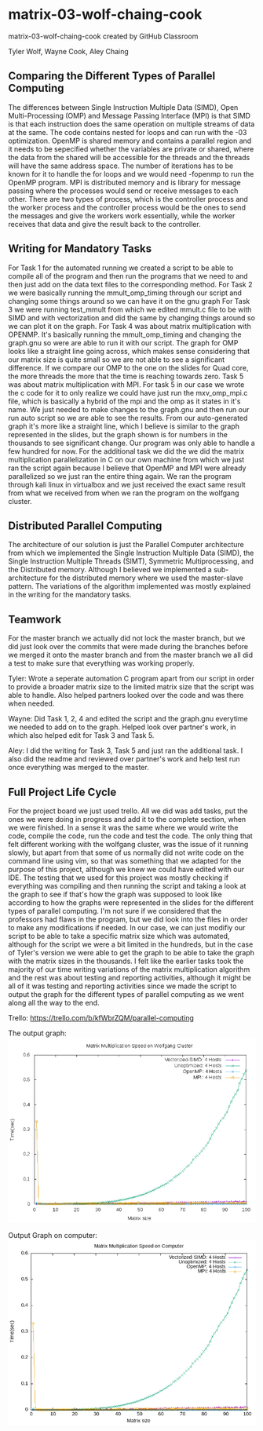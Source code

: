 # matrix-03-wolf-chaing-cook
matrix-03-wolf-chaing-cook created by GitHub Classroom

Tyler Wolf, Wayne Cook, Aley Chaing

Comparing the Different Types of Parallel Computing
---
The differences between Single Instruction Multiple Data (SIMD), Open Multi-Processing (OMP) and Message Passing Interface (MPI) is 
that SIMD is that each instruction does the same operation on multiple streams of data at the same. The code contains nested for 
loops and can run with the -03 optimization. OpenMP is shared memory and contains a parallel region and it needs to be sepecified 
whether the variables are private or shared, where the data from the shared will be accessible for the threads and the threads will 
have the same address space. The number of iterations has to be known for it to handle the for loops and we would need -fopenmp to 
run the OpenMP program. MPI is distributed memory and is library for message passing where the processes would send or receive 
messages to each other. There are two types of process, which is the controller process and the worker process and the controller 
process would be the ones to send the messages and give the workers work essentially, while the worker receives that data and give 
the result back to the controller.

Writing for Mandatory Tasks
---
For Task 1 for the automated running we created a script to be able to compile all of the program and then run the programs that we need to and then just add on the data text files to the corresponding method.
For Task 2 we were basically running the mmult_omp_timing through our script and changing some things around so we can have it on the gnu graph
For Task 3  we were running test_mmult from which we edited mmult.c file to be with SIMD and with vectorization and did the same by changing things around so we can plot it on the graph.
For Task 4 was about matrix multiplication with OPENMP. It's basically running the mmult_omp_timing and changing the graph.gnu so were are able to run it with our script. The graph for OMP looks like a straight line going across, which makes sense considering that our matrix size is quite small so we are not able to see a significant difference. If we compare our OMP to the one on the slides for Quad core, the more threads the more that the time is reaching towards zero.
Task 5 was about matrix multiplication with MPI. For task 5 in our case we wrote the c code for it to only realize we could have just run the mxv_omp_mpi.c file, which is basically a hybrid of the mpi and the omp as it states in it's name. We just needed to make changes to the graph.gnu and then run our run auto script so we are able to see the results. From our auto-generated graph it's more like a straight line, which I believe is similar to the graph represented in the slides, but the graph shown is for numbers in the thousands to see significant change. Our program was only able to handle a few hundred for now.
For the additional task we did the we did the matrix multiplication parallelization in C on our own machine from which we just ran the script again because I believe that OpenMP and MPI were already parallelized so we just ran the entire thing again. We ran the program through kali linux in virtualbox and we just received the exact same result from what we received from when we ran the program on the wolfgang cluster.

Distributed Parallel Computing
---
The architecture of our solution is just the Parallel Computer architecture from which we implemented the Single Instruction Multiple Data (SIMD), the Single Instruction Multiple Threads (SIMT), Symmetric Multiprocessing, and the Distributed memory. Although I believed we implemented a sub-architecture for the distributed memory where we used the master-slave pattern.
The variations of the algorithm implemented was mostly explained in the writing for the mandatory tasks.

Teamwork
---
For the master branch we actually did not lock the master branch, but we did just look over the commits that were made during the branches before we merged it onto the master branch and from the master branch we all did a test to make sure that everything was working properly.

Tyler:
Wrote a seperate automation C program apart from our script in order to provide a broader matrix size to the limited matrix size that the script was able to handle. Also helped partners looked over the code and was there when needed.

Wayne:
Did Task 1, 2, 4 and edited the script and the graph.gnu everytime we needed to add on to the graph. Helped look over partner's work, in which also helped edit for Task 3 and Task 5.

Aley: 
I did the writing for Task 3, Task 5 and just ran the additional task. I also did the readme and reviewed over partner's work and help test run once everything was merged to the master.

Full Project Life Cycle
---
For the project board we just used trello. All we did was add tasks, put the ones we were doing in progress and add it to the complete section, when we were finished. 
In a sense it was the same where we would write the code, compile the code, run the code and test the code. The only thing that felt different working with the wolfgang cluster, was the issue of it running slowly, but apart from that some of us  normally did not write code on the command line using vim, so that was something that we adapted for the purpose of this project, although we knew we could have edited with our IDE.
The testing that we used for this project was mostly checking if everything was compiling and then running the script and taking a look at the graph to see if that's how the graph was supposed to look like according to how the graphs were represented in the slides for the different types of parallel computing. I'm not sure if we considered that the professors had flaws in the program, but we did look into the files in order to make any modifications if needed.
In our case, we can just modifiy our script to be able to take a specific matrix size which was automated, although for the script we were a bit limited in the hundreds, but in the case of Tyler's version we were able to get the graph to be able to take the graph with the matrix sizes in the thousands.
I felt like the earlier tasks took the majority of our time writing variations of the matrix multiplication algorithm and the rest was about testing and reporting activities, although it might be all of it was testing and reporting activities since we made the script to output the graph for the different types of parallel computing as we went along all the way to the end.


Trello: https://trello.com/b/kfWbrZQM/parallel-computing

The output graph:
![alt text](https://github.com/3296Fall2020/matrix-03-wolf-chaing-cook/blob/master/out.png?raw=true)


Output Graph on computer:
![alt text](https://github.com/3296Fall2020/matrix-03-wolf-chaing-cook/blob/master/outForComp.png?raw=true)

